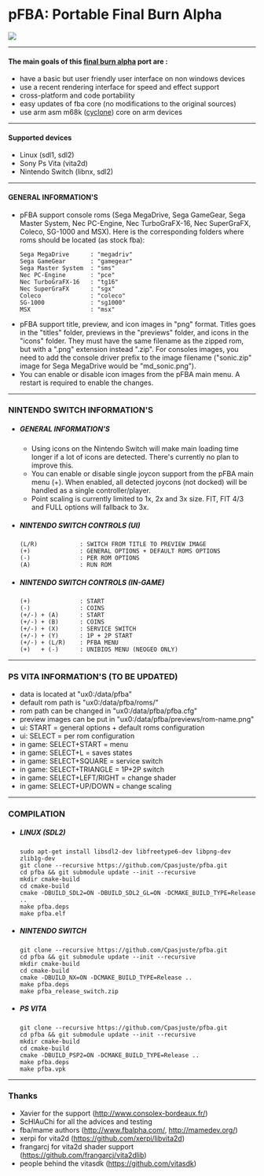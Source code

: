 pFBA: Portable Final Burn Alpha
===============================

![](https://github.com/Cpasjuste/pfba/raw/master/pfba/data/screenshot.png)

-----

#### The main goals of this [final burn alpha](http://www.fbalpha.com/) port are :

- have a basic but user friendly user interface on non windows devices
- use a recent rendering interface for speed and effect support
- cross-platform and code portability
- easy updates of fba core (no modifications to the original sources)
- use arm asm m68k ([cyclone](https://github.com/notaz/cyclone68000)) core on arm devices

-----

#### Supported devices

- Linux (sdl1, sdl2)
- Sony Ps Vita (vita2d)
- Nintendo Switch (libnx, sdl2)

-----

#### GENERAL INFORMATION'S

- pFBA support console roms (Sega MegaDrive, Sega GameGear, Sega Master System, Nec PC-Engine, Nec TurboGraFX-16, Nec SuperGraFX, Coleco, SG-1000 and MSX). Here is the corresponding folders where roms should be located (as stock fba):
    ```
    Sega MegaDrive      : "megadriv"
    Sega GameGear       : "gamegear"
    Sega Master System  : "sms"
    Nec PC-Engine       : "pce"
    Nec TurboGraFX-16   : "tg16"
    Nec SuperGraFX      : "sgx"
    Coleco              : "coleco"
    SG-1000             : "sg1000"
    MSX                 : "msx"
    ```
- pFBA support title, preview, and icon images in "png" format. Titles goes in the "titles" folder, previews in the "previews" folder, and icons in the "icons" folder. They must have the same filename as the zipped rom, but with a ".png" extension instead ".zip". For consoles images, you need to add the console driver prefix to the image filename ("sonic.zip" image for Sega MegaDrive would be "md_sonic.png").
- You can enable or disable icon images from the pFBA main menu. A restart is required to enable the changes.

-----

### NINTENDO SWITCH INFORMATION'S

* ##### GENERAL INFORMATION'S
    * Using icons on the Nintendo Switch will make main loading time longer if a lot of icons are detected. There's currently no plan to improve this.
    * You can enable or disable single joycon support from the pFBA main menu (+). When enabled, all detected joycons (not docked) will be handled as a single controller/player.
    * Point scaling is currently limited to 1x, 2x and 3x size. FIT, FIT 4/3 and FULL options will fallback to 3x.

* ##### NINTENDO SWITCH CONTROLS (UI)
   ```
   (L/R)            : SWITCH FROM TITLE TO PREVIEW IMAGE
   (+)              : GENERAL OPTIONS + DEFAULT ROMS OPTIONS
   (-)              : PER ROM OPTIONS
   (A)              : RUN ROM
   ```

* ##### NINTENDO SWITCH CONTROLS (IN-GAME)
   ```
   (+)              : START
   (-)              : COINS
   (+/-) + (A)      : START
   (+/-) + (B)      : COINS
   (+/-) + (X)      : SERVICE SWITCH
   (+/-) + (Y)      : 1P + 2P START
   (+/-) + (L/R)    : PFBA MENU
   (+)   + (-)      : UNIBIOS MENU (NEOGEO ONLY)
   ```

-----

### PS VITA INFORMATION'S (TO BE UPDATED)

- data is located at "ux0:/data/pfba"
- default rom path is "ux0:/data/pfba/roms/"
- rom path can be changed in "ux0:/data/pfba/pfba.cfg"
- preview images can be put in "ux0:/data/pfba/previews/rom-name.png"
- ui: START = general options + default roms configuration
- ui: SELECT = per rom configuration
- in game: SELECT+START = menu
- in game: SELECT+L = saves states
- in game: SELECT+SQUARE = service switch
- in game: SELECT+TRIANGLE = 1P+2P switch
- in game: SELECT+LEFT/RIGHT = change shader
- in game: SELECT+UP/DOWN = change scaling

----

### COMPILATION

* ##### LINUX (SDL2)
   ```
   sudo apt-get install libsdl2-dev libfreetype6-dev libpng-dev zlib1g-dev
   git clone --recursive https://github.com/Cpasjuste/pfba.git
   cd pfba && git submodule update --init --recursive
   mkdir cmake-build
   cd cmake-build
   cmake -DBUILD_SDL2=ON -DBUILD_SDL2_GL=ON -DCMAKE_BUILD_TYPE=Release ..
   make pfba.deps
   make pfba.elf
   ```

* ##### NINTENDO SWITCH
   ```
   git clone --recursive https://github.com/Cpasjuste/pfba.git
   cd pfba && git submodule update --init --recursive
   mkdir cmake-build
   cd cmake-build
   cmake -DBUILD_NX=ON -DCMAKE_BUILD_TYPE=Release ..
   make pfba.deps
   make pfba_release_switch.zip
   ```

* ##### PS VITA
   ```
   git clone --recursive https://github.com/Cpasjuste/pfba.git
   cd pfba && git submodule update --init --recursive
   mkdir cmake-build
   cd cmake-build
   cmake -DBUILD_PSP2=ON -DCMAKE_BUILD_TYPE=Release ..
   make pfba.deps
   make pfba.vpk
   ```

-----

### Thanks
- Xavier for the support (http://www.consolex-bordeaux.fr/)
- ScHlAuChi for all the advices and testing
- fba/mame authors (http://www.fbalpha.com/, http://mamedev.org/)
- xerpi for vita2d (https://github.com/xerpi/libvita2d)
- frangarcj for vita2d shader support (https://github.com/frangarcj/vita2dlib)
- people behind the vitasdk (https://github.com/vitasdk)

